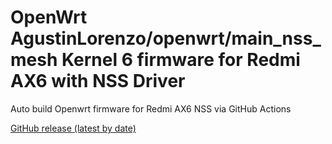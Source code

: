 # OpenWrt AgustinLorenzo/openwrt/main_nss_mesh Kernel 6 firmware for Redmi AX6 with NSS Driver

Auto build Openwrt firmware for Redmi AX6 NSS via GitHub Actions

[GitHub release (latest by date)](https://github.com/tongduychuong/Openwrt_Redmi_AX6_NSS/releases/latest)
